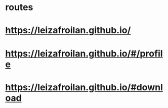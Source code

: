 # routes
# https://leizafroilan.github.io/
# https://leizafroilan.github.io/#/profile
# https://leizafroilan.github.io/#download